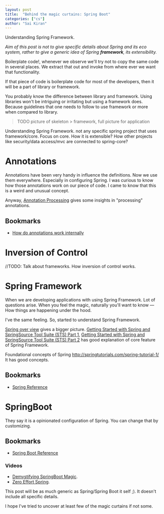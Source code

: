 ```yaml
---
layout: post
title:  "Behind the magic curtains: Spring Boot"
categories: ["cs"]
author: "Sai Kiran"
---
```


Understanding Spring Framework.

*Aim of this post is not to give specific details about Spring and its eco system, rather to give a generic idea of Spring **framework**, its extensibility.*

Boilerplate code!, whenever we observe we'll try not to copy the same code in several places. 
We extract that out and invoke from where ever we want that functionality. 

If that piece of code is boilerplate code for most of the developers, then it will be a part of library or framework.


You probably know the difference between library and framework. Using libraries won't be intriguing or irritating but using a framework does. 
Because guidelines that one needs to follow to use framework or more when compared to library. 

> TODO picture of skeleton > framework, full picture for application


Understanding Spring Framework. not any specific spring project that uses framework/core.
Focus on core. How it is extensible? How other projects like security/data access/mvc are connected to spring-core?


# Annotations
Annotations have been very handy in influence the definitions. Now we use them everywhere. 
Especially in configuring Spring. 
I was curious to know how those annotations work on our piece of code. I came to know that this is a weird and unusual concept.


Anyway, [Annotation Processing][Annotation Processing 101] gives some insights in "processing" annotations.
## Bookmarks
- [How do annotations work internally][How do annotations work internally]

# Inversion of Control
//TODO: Talk about frameworks. How inversion of control works.


# Spring Framework
When we are developing applications with using Spring Framework. Lot of questions arise. 
When you feel the magic, naturally you'll want to know &mdash; How things are happening under the hood.

I've the same feeling. So, started to understand Spring Framework.

[Spring over view][SpringOverView] gives a bigger picture.
[Getting Started with Spring and SpringSource Tool Suite (STS) Part 1][SpringVideo1], 
[Getting Started with Spring and SpringSource Tool Suite (STS) Part 2][SpringVideo2]
has good explanation of core feature of Spring Framework.


Foundational concepts of Spring 
http://springtutorials.com/spring-tutorial-1/ It has good concepts.


## Bookmarks
- [Spring Reference][Spring Link 1]

# SpringBoot
They say it is a opinionated configuration of Spring. You can change that by customizing.
## Bookmarks
- [Spring Boot Reference][Springboot Link 1]

### Videos
- [Demystifying SpringBoot Magic][Demystifying SpringBoot Magic].
- [Zero Effort Spring][Zero Effort Spring].


This post will be as much generic as Spring/Spring Boot it self ;). It doesn't include all specific details.



I hope I've tried to uncover at least few of the magic curtains if not some.


[Annotation Processing 101]: http://hannesdorfmann.com/annotation-processing/annotationprocessing101
[How do annotations work internally]: https://stackoverflow.com/questions/18189980/how-do-annotations-work-internally

[Spring Link 1]: http://docs.spring.io/spring/docs/current/spring-framework-reference/htmlsingle/
[SpringOverView]: https://docs.spring.io/spring/docs/current/spring-framework-reference/html/overview.html
[SpringVideo1]: https://www.youtube.com/watch?v=kSITVsOUvLU
[SpringVideo2]: https://www.youtube.com/watch?v=u3axrmN-wrE
[Springboot Link 1]: http://docs.spring.io/spring-boot/docs/current/reference/htmlsingle/
[Demystifying SpringBoot Magic]: https://spring.io/blog/2016/12/14/spring-tips-demystifying-bootiful-magic
[Zero Effort Spring]: https://www.youtube.com/watch?v=cTPAKMIm_pM&list=PLgGXSWYM2FpOa_FTla-x5Wd10dpmgrRC4